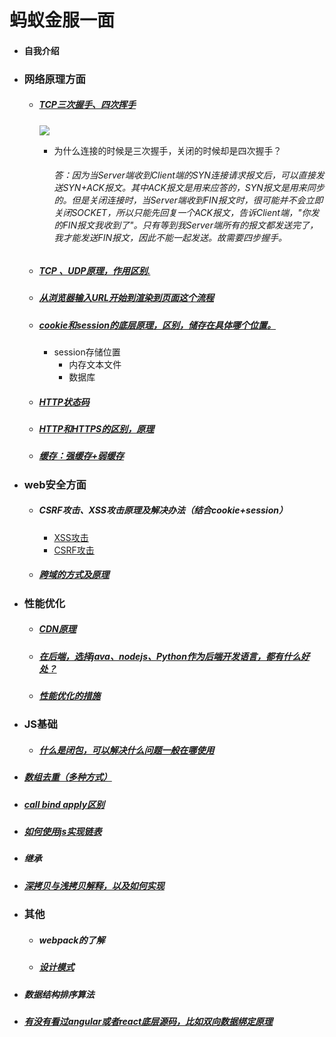 # 蚂蚁金服一面
- #### 自我介绍

- ### 网络原理方面

  - ##### [TCP三次握手、四次挥手](https://blog.csdn.net/ZWE7616175/article/details/80432486)

    ![](https://img-blog.csdnimg.cn/20190214095421560.png?x-oss-process=image/watermark,type_ZmFuZ3poZW5naGVpdGk,shadow_10,text_aHR0cHM6Ly9ibG9nLmNzZG4ubmV0L1pXRTc2MTYxNzU=,size_16,color_FFFFFF,t_70)

    - 为什么连接的时候是三次握手，关闭的时候却是四次握手？

      ###### 答：因为当Server端收到Client端的SYN连接请求报文后，可以直接发送SYN+ACK报文。其中ACK报文是用来应答的，SYN报文是用来同步的。但是关闭连接时，当Server端收到FIN报文时，很可能并不会立即关闭SOCKET，所以只能先回复一个ACK报文，告诉Client端，"你发的FIN报文我收到了"。只有等到我Server端所有的报文都发送完了，我才能发送FIN报文，因此不能一起发送。故需要四步握手。

  - ##### [TCP 、UDP原理，作用区别.](https://www.cnblogs.com/xiaomayizoe/p/5258754.html)

  - ##### [从浏览器输入URL开始到渲染到页面这个流程](https://www.cnblogs.com/KevinGeorge/p/10198505.html)

  - ##### [cookie和session的底层原理，区别，储存在具体哪个位置。](https://www.cnblogs.com/endlessdream/p/4699273.html)

    - session存储位置
      - 内存文本文件
      - 数据库

  - ##### [HTTP状态码](https://github.com/huyaocode/webKnowledge/blob/master/%E7%BD%91%E7%BB%9C/HTTP.md)

  - ##### [HTTP和HTTPS的区别，原理](https://www.cnblogs.com/wudaoyongchang/p/6253451.html)

  - ##### [缓存：强缓存+弱缓存](https://segmentfault.com/a/1190000008956069)

- ### web安全方面

  - ##### CSRF攻击、XSS攻击原理及解决办法（结合cookie+session）

    - [XSS攻击](https://www.jianshu.com/p/630363a28549)
    - [CSRF攻击](https://www.cnblogs.com/phpstudy2015-6/p/6771239.html)

  - ##### [跨域的方式及原理](https://segmentfault.com/a/1190000011145364)

- ### 性能优化

  - ##### [CDN原理](https://www.cnblogs.com/Ron-Zheng/p/webclientCdn.html)

  - ##### [在后端，选择java、nodejs、Python作为后端开发语言，都有什么好处？](https://blog.csdn.net/herobacking/article/details/82721242)

  - ##### [性能优化的措施](https://www.cnblogs.com/MarcoHan/p/5295398.html)

- ### JS基础

  - ##### [什么是闭包，可以解决什么问题一般在哪使用](https://www.cnblogs.com/171220-barney/p/8552370.html)


- ##### [数组去重（多种方式）](https://blog.csdn.net/qq_38989725/article/details/81006998)

- ##### [call  bind   apply区别](https://blog.csdn.net/wyyandyou_6/article/details/81488103)

- ##### [如何使用js实现链表](https://www.cnblogs.com/EganZhang/p/6594830.html)

- ##### 继承

- ##### [深拷贝与浅拷贝解释，以及如何实现](https://www.cnblogs.com/echolun/p/7889848.html)

- ### 其他

  - ##### webpack的了解

  - ##### [设计模式](https://www.cnblogs.com/yangguoe/p/8459312.html)


- ##### 数据结构排序算法

- ##### [有没有看过angular或者react底层源码，比如双向数据绑定原理](https://blog.csdn.net/momdiy/article/details/78856878)

